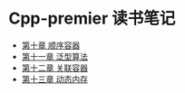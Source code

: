 # Cpp-premier 读书笔记

* [第十章 顺序容器](ch9_container/README.md)
* [第十一章 泛型算法](ch10_generic_algorithm/README.md)
* [第十二章 关联容器](ch11_related_container/README.md)
* [第十三章 动态内存](ch12_dynamic_mem/README.md)